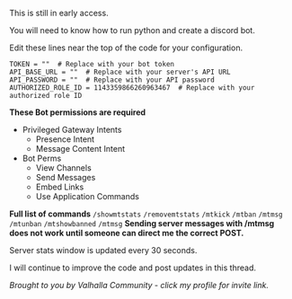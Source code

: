 This is still in early access.

You will need to know how to run python and create a discord bot.

Edit these lines near the top of the code for your configuration.
```
TOKEN = ""  # Replace with your bot token
API_BASE_URL = ""  # Replace with your server's API URL
API_PASSWORD = ""  # Replace with your API password
AUTHORIZED_ROLE_ID = 1143359866260963467  # Replace with your authorized role ID
```

**These Bot permissions are required**
- Privileged Gateway Intents
  - Presence Intent
  - Message Content Intent
- Bot Perms
  - View Channels
  - Send Messages
  - Embed Links
  - Use Application Commands

**Full list of commands**
```/showmtstats```
```/removemtstats```
```/mtkick```
```/mtban```
```/mtmsg```
```/mtunban```
```/mtshowbanned```
```/mtmsg```
**Sending server messages with /mtmsg does not work until someone can direct me the correct POST.**

Server stats window is updated every 30 seconds.

I will continue to improve the code and post updates in this thread.

*Brought to you by Valhalla Community - click my profile for invite link.*
